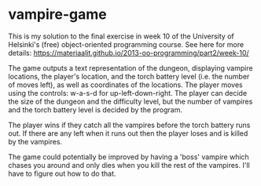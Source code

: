 # vampire-game
This is my solution to the final exercise in week 10 of the University of Helsinki's (free) object-oriented programming course. See here for more details: https://materiaalit.github.io/2013-oo-programming/part2/week-10/ 

The game outputs a text representation of the dungeon, displaying vampire locations, the player's location, and the torch battery level (i.e. the number of moves left), as well as coordinates of the locations. The player moves using the controls: w-a-s-d for up-left-down-right. The player can decide the size of the dungeon and the difficulty level, but the number of vampires and the torch battery level is decided by the program.

The player wins if they catch all the vampires before the torch battery runs out. If there are any left when it runs out then the player loses and is killed by the vampires.

The game could potentially be improved by having a 'boss' vampire which chases you around and only dies when you kill the rest of the vampires. I'll have to figure out how to do that.
